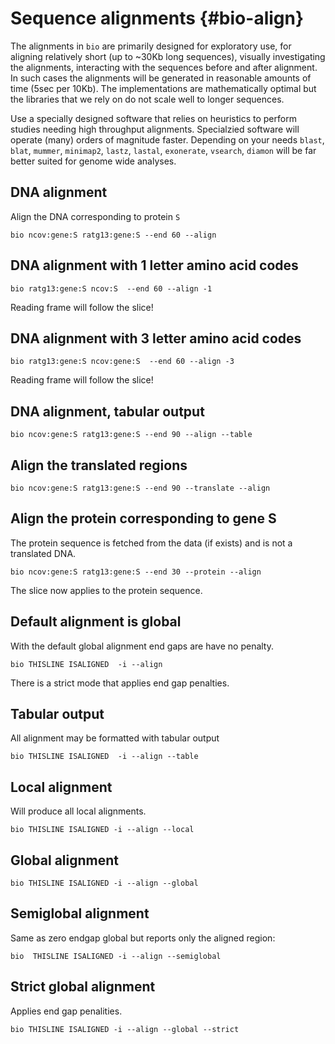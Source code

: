 # Sequence alignments {#bio-align}

The alignments in `bio` are primarily designed for exploratory use, for aligning relatively short (up to ~30Kb long sequences), visually investigating the alignments, interacting with the sequences before and after alignment. In such cases the alignments will be generated in reasonable amounts of time (5sec per 10Kb). The implementations are mathematically optimal but the libraries that we rely on do not scale well to longer sequences.

Use a specially designed software that relies on heuristics to perform studies needing high throughput alignments. Specialzied software will operate (many) orders of magnitude faster. Depending on your needs `blast`, `blat`, `mummer`, `minimap2`, `lastz`, `lastal`, `exonerate`, `vsearch`, `diamon` will be far better suited for genome wide analyses. 
 
## DNA alignment

Align the DNA corresponding to protein `S`

```{bash, comment=NA}
bio ncov:gene:S ratg13:gene:S --end 60 --align
```

## DNA alignment with 1 letter amino acid codes

```{bash, comment=NA}
bio ratg13:gene:S ncov:S  --end 60 --align -1
```

Reading frame will follow the slice!

## DNA alignment with 3 letter amino acid codes

```{bash, comment=NA}
bio ratg13:gene:S ncov:gene:S  --end 60 --align -3
```

Reading frame will follow the slice!

## DNA alignment, tabular output

```{bash, comment=NA}
bio ncov:gene:S ratg13:gene:S --end 90 --align --table
```

## Align the translated regions

```{bash, comment=NA}
bio ncov:gene:S ratg13:gene:S --end 90 --translate --align 
```

## Align the protein corresponding to gene S

The protein sequence is fetched from the data (if exists) and is not a translated DNA. 

```{bash, comment=NA}
bio ncov:gene:S ratg13:gene:S --end 30 --protein --align 
```

The slice now applies to the protein sequence.

## Default alignment is global

With the default global alignment end gaps are have no penalty.

```{bash, comment=NA}
bio THISLINE ISALIGNED  -i --align
```

There is a strict mode that applies end gap penalties.

## Tabular output

All alignment may be formatted with tabular output

```{bash, comment=NA}
bio THISLINE ISALIGNED  -i --align --table
```

## Local alignment

Will produce all local alignments.

```{bash, comment=NA}
bio THISLINE ISALIGNED -i --align --local
```

## Global alignment

```{bash, comment=NA}
bio THISLINE ISALIGNED -i --align --global
```

## Semiglobal alignment

Same as zero endgap global but reports only the aligned region:

```{bash, comment=NA}
bio  THISLINE ISALIGNED -i --align --semiglobal
```

## Strict global alignment

Applies  end gap penalities.

```{bash, comment=NA}
bio THISLINE ISALIGNED -i --align --global --strict
```

